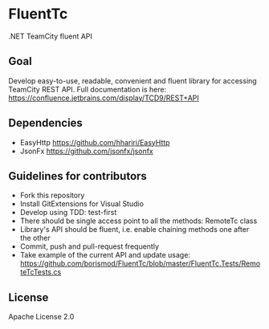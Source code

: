 # FluentTc
.NET TeamCity fluent API 

## Goal
Develop easy-to-use, readable, convenient and fluent library for accessing TeamCity REST API. 
Full documentation is here: https://confluence.jetbrains.com/display/TCD9/REST+API

## Dependencies
* EasyHttp https://github.com/hhariri/EasyHttp
* JsonFx  https://github.com/jsonfx/jsonfx

## Guidelines for contributors
* Fork this repository 
* Install GitExtensions for Visual Studio
* Develop using TDD: test-first
* There should be single access point to all the methods: RemoteTc class
* Library's API should be fluent, i.e. enable chaining methods one after the other 
* Commit, push and pull-request frequently
* Take example of the current API and update usage:
https://github.com/borismod/FluentTc/blob/master/FluentTc.Tests/RemoteTcTests.cs

## License
Apache License 2.0



